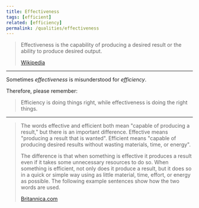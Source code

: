 ```yaml
---
title: Effectiveness
tags: [efficient]
related: [efficiency]
permalink: /qualities/effectiveness
---
```


>Effectiveness is the capability of producing a desired result or the ability to produce desired output.
>
>[Wikipedia](https://en.wikipedia.org/wiki/Effectiveness)

<hr>

Sometimes _effectiveness_ is misunderstood for _efficiency_.

Therefore, please remember:


>Efficiency is doing things right, while effectiveness is doing the right things.

<hr>

>The words effective and efficient both mean "capable of producing a result," but there is an important difference. Effective means "producing a result that is wanted". Efficient means "capable of producing desired results without wasting materials, time, or energy".
> 
>The difference is that when something is effective it produces a result even if it takes some unnecessary resources to do so. When something is efficient, not only does it produce a result, but it does so in a quick or simple way using as little material, time, effort, or energy as possible. The following example sentences show how the two words are used.
>
>[Britannica.com](https://www.britannica.com/dictionary/eb/qa/How-to-Use-Effective-and-Efficient)

